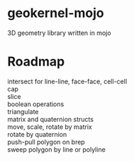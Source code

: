 # geokernel-mojo

3D geometry library written in mojo

# Roadmap
intersect for line-line, face-face, cell-cell  
cap  
slice  
boolean operations  
triangulate  
matrix and quaternion structs  
move, scale, rotate by matrix  
rotate by quaternion  
push-pull polygon on brep  
sweep polygon by line or polyline  
